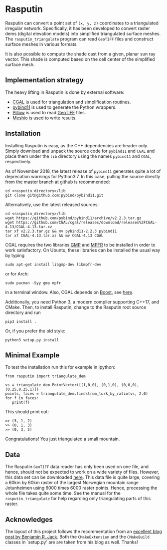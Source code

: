 # Rasputin

Rasputin can convert a point set of `(x, y, z)` coordinates to a triangulated
irregular network. Specifically, it has been developed to convert raster dems
(digital elevation models) into simplified triangulated surface meshes. The
`rasputin_triangulate` program can read `GeoTIFF` files and construct surface
meshes in various formats.

It is also possible to compute the shade cast from a given, planar sun ray
vector. This shade is computed based on the cell center of the simplified
surface mesh.

## Implementation strategy

The heavy lifting in Rasputin is done by external software:
 * [CGAL](https://www.cgal.org/) is used for triangulation and simplification 
   routines. 
 * [pybind11](https://pybind11.readthedocs.io/en/stable/) is used to generate 
   the Python wrappers.
 * [Pillow](https://python-pillow.org/) is used to read 
   [GeoTIFF](https://en.wikipedia.org/wiki/GeoTIFF) files.
 * [Meshio](https://github.com/nschloe/meshio) is used to write results.

## Installation

Installing Rasputin is easy, as the C++ dependencies are header only. Simply
download and unpack the source code for `pybind11` and `CGAL` and place them
under the `lib` directory using the names `pybind11` and `CGAL`, respectively.

As of November 2018, the latest release of `pybind11` generates quite a lot of deprecation warnings for Python3.7. In this case, pulling the source directly from the master branch at github is recommended:
```
cd <rasputin_directory>/lib
git clone git@github.com:pybind/pybind11.git
```

Alternatively, use the latest released sources:
```
cd <rasputin_directory>/lib
wget https://github.com/pybind/pybind11/archive/v2.2.3.tar.gz
wget https://github.com/CGAL/cgal/releases/download/releases%2FCGAL-4.13/CGAL-4.13.tar.xz
tar xf v2.2.3.tar.gz && mv pybind11-2.2.3 pybind11
tar xf CGAL-4.13.tar.xz && mv CGAL-4.13 CGAL
```

CGAL requires the two libraries [GMP](http://gmplib.org/) and
[MPFR](http://www.mpfr.org/) to be installed in order to work satisfactory. On
Ubuntu, these libraries can be installed the usual way by typing

```
sudo apt-get install libgmp-dev libmpfr-dev
```

or for Arch:
```
sudo pacman -Syy gmp mpfr
```

in a terminal window. Also, CGAL depends on [Boost](https://www.boost.org/),
see [here](https://doc.cgal.org/latest/Manual/installation.html#title21).

Additionally, you need Python 3, a modern compiler supporting C++17, and CMake.
Then, to install Rasputin, change to the Rasputin root source directory and run
```
pip3 install .
```
Or, if you prefer the old style:
```
python3 setup.py install
```


## Minimal Example
To test the installation run this for example in ipython:

```
from rasputin import triangulate_dem

vs = triangulate_dem.PointVector([(1,0,0), (0,1,0), (0,0,0), (0.25,0.25,1)])
points, faces = triangulate_dem.lindstrom_turk_by_ratio(vs, 2.0)
for f in faces:
   print(f)
```

This should print out:
```
>> (3, 1, 2)
>> (0, 1, 3)
>> (0, 3, 2)
```
Congratulations! You just triangulated a small mountain.

## Data

The Rasputin `GeoTIFF` data reader has only been used on one file, and hence,
should not be expected to work on a wide variety of files. However, this data
set can be downloaded
[here](http://blog.mastermaps.com/2016/09/creating-tin-from-raster-dem.html).
This data file is quite large, covering a 60km by 60km raster of the largest
Norwegian mountain range Jotunheimen using 6000 times 6000 raster points.
Hence, processing the whole file takes quite some time. See the manual for the
`rasputin_triangulate` for help regarding only triangulating parts of this
raster.

## Acknowledges

The layout of this project follows the recommentation from an [excellent blog
post by Benjamin R.
Jack](http://www.benjack.io/2018/02/02/python-cpp-revisited.html). Both the
`CMakeExtension` and the `CMakeBuild` classes in `setup.py' are are taken from
his blog as well. Thanks!
